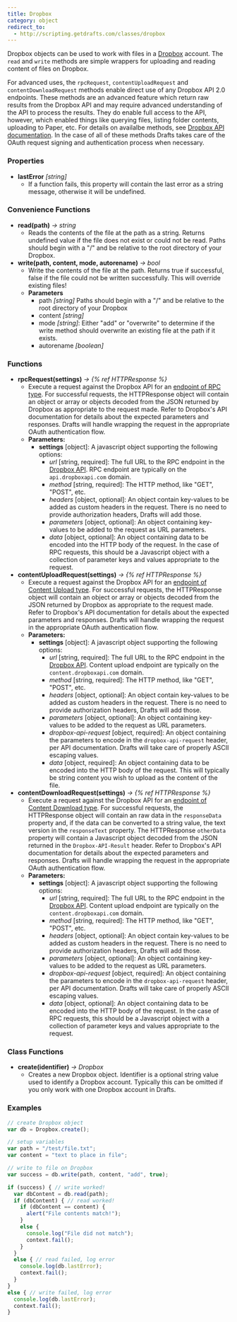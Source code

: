 ```yaml
---
title: Dropbox
category: object
redirect_to:
  - http://scripting.getdrafts.com/classes/dropbox
---
```


Dropbox objects can be used to work with files in a [Dropbox](http://dropbopx.com) account. The `read` and `write` methods are simple wrappers for uploading and reading content of files on Dropbox.

For advanced uses, the `rpcRequest`, `contentUploadRequest` and `contentDownloadRequest` methods enable direct use of any Dropbox API 2.0 endpoints. These methods are an advanced feature which return raw results from the Dropbox API and may require advanced understanding of the API to process the results. They do enable full access to the API, however, which enabled things like querying files, listing folder contents, uploading to Paper, etc. For details on availalbe methods, see [Dropbox API documentation](https://www.dropbox.com/developers/documentation/http/overview).  In the case of all of these methods Drafts takes care of the OAuth request signing and authentication process when necessary.

### Properties

- **lastError** *[string]*
  - If a function fails, this property will contain the last error as a string message, otherwise it will be undefined.

### Convenience Functions

- **read(path)** *-> string*
  - Reads the contents of the file at the path as a string. Returns undefined value if the file does not exist or could not be read. Paths should begin with a "/" and be relative to the root directory of your Dropbox.
- **write(path, content, mode, autorename)** *-> bool*
  - Write the contents of the file at the path. Returns true if successful, false if the file could not be written successfully.  This will override existing files!
  - **Parameters**
    - path *[string]* Paths should begin with a "/" and be relative to the root directory of your Dropbox
    - content *[string]*
    - mode *[string]*: Either "add" or "overwrite" to determine if the write method should overwrite an existing file at the path if it exists.
    - autorename *[boolean]*

### Functions

- **rpcRequest(settings)** *-> {% ref HTTPResponse %}*
  - Execute a request against the Dropbox API for an [endpoint of RPC type](https://www.dropbox.com/developers/documentation/http/documentation#formats). For successful requests, the HTTPResponse object will contain an object or array or objects decoded from the JSON returned by Dropbox as appropriate to the request made. Refer to Dropbox's API documentation for details about the expected parameters and responses. Drafts will handle wrapping the request in the appropriate OAuth authentication flow.
  - **Parameters:**
    - **settings** [object]: A javascript object supporting the following options:
      - *url* [string, required]: The full URL to the RPC endpoint in the [Dropbox API](https://www.dropbox.com/developers/documentation/http/documentation). RPC endpoint are typically on the `api.dropboxapi.com` domain.
      - *method* [string, required]: The HTTP method, like "GET", "POST", etc.
      - *headers* [object, optional]: An object contain key-values to be added as custom headers in the request. There is no need to provide authorization headers, Drafts will add those.
      - *parameters* [object, optional]: An object containing key-values to be added to the request as URL parameters.
      - *data* [object, optional]: An object containing data to be encoded into the HTTP body of the request. In the case of RPC requests, this should be a Javascript object with a collection of parameter keys and values appropriate to the request.
- **contentUploadRequest(settings)** *-> {% ref HTTPResponse %}*
  - Execute a request against the Dropbox API for an [endpoint of Content Upload type](https://www.dropbox.com/developers/documentation/http/documentation#formats). For successful requests, the HTTPResponse object will contain an object or array or objects decoded from the JSON returned by Dropbox as appropriate to the request made. Refer to Dropbox's API documentation for details about the expected parameters and responses. Drafts will handle wrapping the request in the appropriate OAuth authentication flow.
  - **Parameters:**
    - **settings** [object]: A javascript object supporting the following options:
      - *url* [string, required]: The full URL to the RPC endpoint in the [Dropbox API](https://www.dropbox.com/developers/documentation/http/documentation). Content upload endpoint are typically on the `content.dropboxapi.com` domain.
      - *method* [string, required]: The HTTP method, like "GET", "POST", etc.
      - *headers* [object, optional]: An object contain key-values to be added as custom headers in the request. There is no need to provide authorization headers, Drafts will add those.
      - *parameters* [object, optional]: An object containing key-values to be added to the request as URL parameters.
      - *dropbox-api-request* [object, required]: An object containing the parameters to encode in the `dropbox-api-request` header, per API documentation. Drafts will take care of properly ASCII escaping values.
      - *data* [object, required]: An object containing data to be encoded into the HTTP body of the request. This will typically be string content you wish to upload as the content of the file.
- **contentDownloadRequest(settings)** *-> {% ref HTTPResponse %}*
  - Execute a request against the Dropbox API for an [endpoint of Content Download type](https://www.dropbox.com/developers/documentation/http/documentation#formats). For successful requests, the HTTPResponse object will contain an raw data in the `responseData` property and, if the data can be converted to a string value, the text version in the `responseText` property. The HTTPResponse `otherData` property will contain a Javascript object decoded from the JSON returned in the `Dropbox-API-Result` header. Refer to Dropbox's API documentation for details about the expected parameters and responses. Drafts will handle wrapping the request in the appropriate OAuth authentication flow.
  - **Parameters:**
    - **settings** [object]: A javascript object supporting the following options:
      - *url* [string, required]: The full URL to the RPC endpoint in the [Dropbox API](https://www.dropbox.com/developers/documentation/http/documentation). Content upload endpoint are typically on the `content.dropboxapi.com` domain.
      - *method* [string, required]: The HTTP method, like "GET", "POST", etc.
      - *headers* [object, optional]: An object contain key-values to be added as custom headers in the request. There is no need to provide authorization headers, Drafts will add those.
      - *parameters* [object, optional]: An object containing key-values to be added to the request as URL parameters.
      - *dropbox-api-request* [object, required]: An object containing the parameters to encode in the `dropbox-api-request` header, per API documentation. Drafts will take care of properly ASCII escaping values.
      - *data* [object, optional]: An object containing data to be encoded into the HTTP body of the request. In the case of RPC requests, this should be a Javascript object with a collection of parameter keys and values appropriate to the request.

### Class Functions

- **create(identifier)** *-> Dropbox*
  - Creates a new Dropbox object. Identifier is a optional string value used to identify a Dropbox account.  Typically this can be omitted if you only work with one Dropbox account in Drafts.

### Examples

```javascript
// create Dropbox object
var db = Dropbox.create();

// setup variables
var path = "/test/file.txt";
var content = "text to place in file";

// write to file on Dropbox
var success = db.write(path, content, "add", true);

if (success) { // write worked!
  var dbContent = db.read(path);
  if (dbContent) { // read worked!
    if (dbContent == content) {
      alert("File contents match!");
    }
    else {
      console.log("File did not match");
      context.fail();
    }
  }
  else { // read failed, log error
    console.log(db.lastError);
    context.fail();
  }
}
else { // write failed, log error
  console.log(db.lastError);
  context.fail();
}
```
